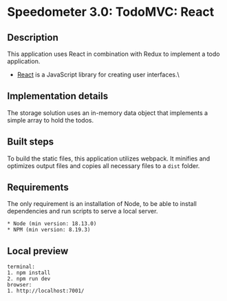 # Speedometer 3.0: TodoMVC: React

## Description

This application uses React in combination with Redux to implement a todo application.

- [React](https://reactjs.org/) is a JavaScript library for creating user interfaces.\

## Implementation details

The storage solution uses an in-memory data object that implements a simple array to hold the todos.

## Built steps

To build the static files, this application utilizes webpack. It minifies and optimizes output files and copies all necessary files to a `dist` folder.

## Requirements

The only requirement is an installation of Node, to be able to install dependencies and run scripts to serve a local server.

```
* Node (min version: 18.13.0)
* NPM (min version: 8.19.3)
```

## Local preview

```
terminal:
1. npm install
2. npm run dev
browser:
1. http://localhost:7001/
```
